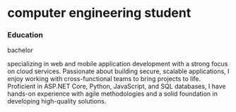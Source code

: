 # computer engineering student

### Education
bachelor

specializing in web and mobile application 
development with a strong focus on cloud services.
Passionate about building secure, scalable
applications, I enjoy working with cross-functional
teams to bring projects to life. Proficient 
in ASP.NET Core, Python, JavaScript, and SQL databases,
I have hands-on experience with agile methodologies
and a solid foundation in developing high-quality solutions.



